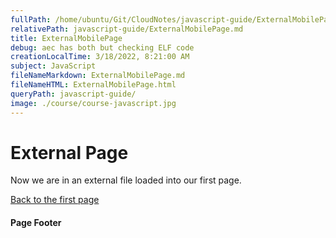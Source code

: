 ```yaml
---
fullPath: /home/ubuntu/Git/CloudNotes/javascript-guide/ExternalMobilePage.md
relativePath: javascript-guide/ExternalMobilePage.md
title: ExternalMobilePage
debug: aec has both but checking ELF code
creationLocalTime: 3/18/2022, 8:21:00 AM
subject: JavaScript
fileNameMarkdown: ExternalMobilePage.md
fileNameHTML: ExternalMobilePage.html
queryPath: javascript-guide/
image: ./course/course-javascript.jpg
---
```


<!-- toc -->
<!-- tocstop -->

External Page
=============

Now we are in an external file loaded into our first page.

[Back to the first page](#FirstPage)

#### Page Footer
